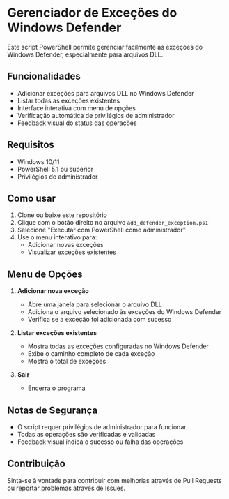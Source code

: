 # Gerenciador de Exceções do Windows Defender

Este script PowerShell permite gerenciar facilmente as exceções do Windows Defender, especialmente para arquivos DLL.

## Funcionalidades

- Adicionar exceções para arquivos DLL no Windows Defender
- Listar todas as exceções existentes
- Interface interativa com menu de opções
- Verificação automática de privilégios de administrador
- Feedback visual do status das operações

## Requisitos

- Windows 10/11
- PowerShell 5.1 ou superior
- Privilégios de administrador

## Como usar

1. Clone ou baixe este repositório
2. Clique com o botão direito no arquivo `add_defender_exception.ps1`
3. Selecione "Executar com PowerShell como administrador"
4. Use o menu interativo para:
   - Adicionar novas exceções
   - Visualizar exceções existentes

## Menu de Opções

1. **Adicionar nova exceção**
   - Abre uma janela para selecionar o arquivo DLL
   - Adiciona o arquivo selecionado às exceções do Windows Defender
   - Verifica se a exceção foi adicionada com sucesso

2. **Listar exceções existentes**
   - Mostra todas as exceções configuradas no Windows Defender
   - Exibe o caminho completo de cada exceção
   - Mostra o total de exceções

3. **Sair**
   - Encerra o programa

## Notas de Segurança

- O script requer privilégios de administrador para funcionar
- Todas as operações são verificadas e validadas
- Feedback visual indica o sucesso ou falha das operações

## Contribuição

Sinta-se à vontade para contribuir com melhorias através de Pull Requests ou reportar problemas através de Issues. 